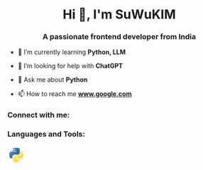 <h1 align="center">Hi 👋, I'm SuWuKIM</h1>
<h3 align="center">A passionate frontend developer from India</h3>

- 🌱 I’m currently learning **Python, LLM**

- 🤝 I’m looking for help with **ChatGPT**

- 💬 Ask me about **Python**

- 📫 How to reach me **www.google.com**

<h3 align="left">Connect with me:</h3>
<p align="left">
</p>

<h3 align="left">Languages and Tools:</h3>
<p align="left"> <a href="https://www.python.org" target="_blank" rel="noreferrer"> <img src="https://raw.githubusercontent.com/devicons/devicon/master/icons/python/python-original.svg" alt="python" width="40" height="40"/> </a> </p>
